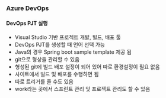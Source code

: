 ### Azure DevOps

#### DevOps PJT 실행

- Visual Studio 기반 프로젝트 개발, 빌드, 배포 툴
- DevOps PJT를 생성할 때 언어 선택 가능
- Java의 경우 Spring boot sample template 제공 됨
- git으로 형상을 관리할 수 있음
- 형성된 git에 빌드 배포 설정이 되어 있어 따로 환경설정이 필요 없음
- 사이트에서 빌드 및 배포를 수행하면 됨
- 따로 트리거를 줄 수도 있음
- work라는 곳에서 스프린트 관리 및 프로젝트 관리도 할 수 있음
